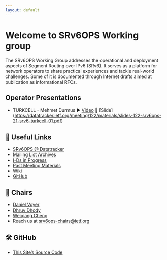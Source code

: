 ```yaml
---
layout: default
---
```


# Welcome to SRv6OPS Working group

The SRv6OPS Working Group addresses the operational and deployment aspects of Segment Routing over IPv6 (SRv6). It serves as a platform for network operators to share practical experiences and tackle real-world challenges. Some of it is documented through Internet drafts aimed at publication as informational RFCs.

## Operator Presentations
- TURKCELL - Mehmet Durmus ▶️ [Video](https://youtu.be/2yzDrQEdAXU?si=LdCkrbo52WdkeRV8&t=278) 📄 [Slide] (https://datatracker.ietf.org/meeting/122/materials/slides-122-srv6ops-21-srv6-turkcell-01.pdf)

## 🔗 Useful Links
- [SRv6OPS @ Datatracker](https://datatracker.ietf.org/wg/srv6ops/about/)
- [Mailing List Archives](https://mailarchive.ietf.org/arch/browse/srv6ops/)
- [I-Ds in Progress](https://datatracker.ietf.org/group/srv6ops/documents/)
- [Past Meeting Materials](https://datatracker.ietf.org/group/srv6ops/meetings/)
- [Wiki](https://wiki.ietf.org/en/group/srv6ops)
- [GitHub](https://github.com/ietf-wg-srv6ops)

## 👥 Chairs
- [Daniel Voyer](https://datatracker.ietf.org/person/danvoyerwork@gmail.com)
- [Dhruv Dhody](https://datatracker.ietf.org/person/dd@dhruvdhody.com)
- [Weiqiang Cheng](https://datatracker.ietf.org/person/chengweiqiang@chinamobile.com)
- Reach us at [srv6ops-chairs@ietf.org](mailto:srv6ops-chairs@ietf.org)
  
## 🛠️ GitHub
- [This Site’s Source Code](https://github.com/ietf-wg-srv6ops/ietf-wg-srv6ops.github.io)
